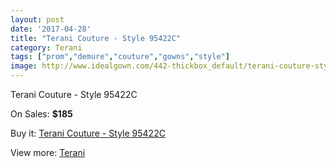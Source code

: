 ```yaml
---
layout: post
date: '2017-04-28'
title: "Terani Couture - Style 95422C"
category: Terani
tags: ["prom","demure","couture","gowns","style"]
image: http://www.idealgown.com/442-thickbox_default/terani-couture-style-95422c.jpg
---
```

Terani Couture - Style 95422C

On Sales: **$185**
<a href="https://www.idealgown.com/en/terani/154-terani-couture-style-95422c.html"><amp-img layout="responsive" width="600" height="600" src="//www.idealgown.com/442-thickbox_default/terani-couture-style-95422c.jpg" alt="Terani Couture - Style 95422C 0" /></a>

Buy it: [Terani Couture - Style 95422C](https://www.idealgown.com/en/terani/154-terani-couture-style-95422c.html "Terani Couture - Style 95422C")

View more: [Terani](https://www.idealgown.com/en/4-terani "Terani")